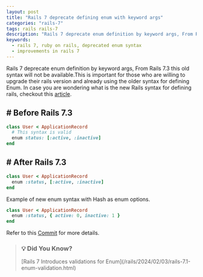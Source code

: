 ```yaml
---
layout: post
title: "Rails 7 deprecate defining enum with keyword args"
categories: "rails-7"
tags: rails rails-7
description: "Rails 7 deprecate enum definition by keyword args, From Rails 7.3 this old syntax will not be available."
keywords:
  - rails 7, ruby on rails, deprecated enum syntax
  - improvements in rails 7
---
```


Rails 7 deprecate enum definition by keyword args, From Rails 7.3 this old syntax will not be available.This is important for those who are willing to upgrade their rails version and already using the older syntax for defining Enum. In case you are wondering what is the new Rails syntax for defining rails, checkout this [article](/rails/2024/02/04/rails-7-adds-new-enum-syntax.html).

## # Before Rails 7.3

```ruby
class User < ApplicationRecord
  # This syntax is valid
  enum status: [:active, :inactive]
end
```

## # After Rails 7.3

```ruby
class User < ApplicationRecord
  enum :status, [:active, :inactive]
end
```

Example of new enum syntax with Hash as enum options.

```ruby
class User < ApplicationRecord
  enum :status, { active: 0, inactive: 1 }
end
```

Refer to this <base target="_blank"> [Commit](https://github.com/rails/rails/commit/8c5425197c7969ff50f675e9792fce1998fb9bc2) for more details.

>
> ### 💡 Did You Know?
> <base target="_blank"> [Rails 7 Introduces validations for Enum](/rails/2024/02/03/rails-7.1-enum-validation.html)
>
